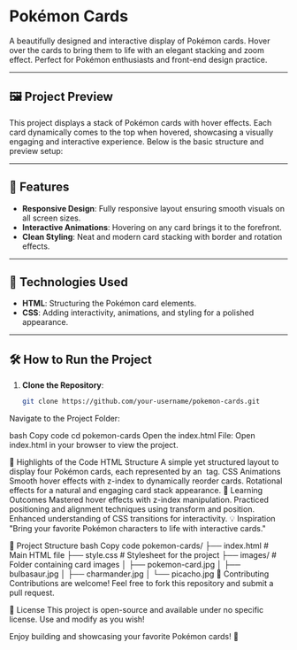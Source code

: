 # Pokémon Cards

A beautifully designed and interactive display of Pokémon cards. Hover over the cards to bring them to life with an elegant stacking and zoom effect. Perfect for Pokémon enthusiasts and front-end design practice.

---

## 🖼️ Project Preview

This project displays a stack of Pokémon cards with hover effects. Each card dynamically comes to the top when hovered, showcasing a visually engaging and interactive experience. Below is the basic structure and preview setup:

---

## 📃 Features

- **Responsive Design**: Fully responsive layout ensuring smooth visuals on all screen sizes.
- **Interactive Animations**: Hovering on any card brings it to the forefront.
- **Clean Styling**: Neat and modern card stacking with border and rotation effects.

---

## 🚀 Technologies Used

- **HTML**: Structuring the Pokémon card elements.
- **CSS**: Adding interactivity, animations, and styling for a polished appearance.

---

## 🛠️ How to Run the Project

1. **Clone the Repository**:
   ```bash
   git clone https://github.com/your-username/pokemon-cards.git
Navigate to the Project Folder:

bash
Copy code
cd pokemon-cards
Open the index.html File: Open index.html in your browser to view the project.

🌟 Highlights of the Code
HTML Structure
A simple yet structured layout to display four Pokémon cards, each represented by an <img> tag.
CSS Animations
Smooth hover effects with z-index to dynamically reorder cards.
Rotational effects for a natural and engaging card stack appearance.
🎯 Learning Outcomes
Mastered hover effects with z-index manipulation.
Practiced positioning and alignment techniques using transform and position.
Enhanced understanding of CSS transitions for interactivity.
💡 Inspiration
"Bring your favorite Pokémon characters to life with interactive cards."

📂 Project Structure
bash
Copy code
pokemon-cards/
├── index.html    # Main HTML file
├── style.css     # Stylesheet for the project
├── images/       # Folder containing card images
│   ├── pokemon-card.jpg
│   ├── bulbasaur.jpg
│   ├── charmander.jpg
│   └── picacho.jpg
🤝 Contributing
Contributions are welcome! Feel free to fork this repository and submit a pull request.

📝 License
This project is open-source and available under no specific license. Use and modify as you wish!

Enjoy building and showcasing your favorite Pokémon cards! 🌟
